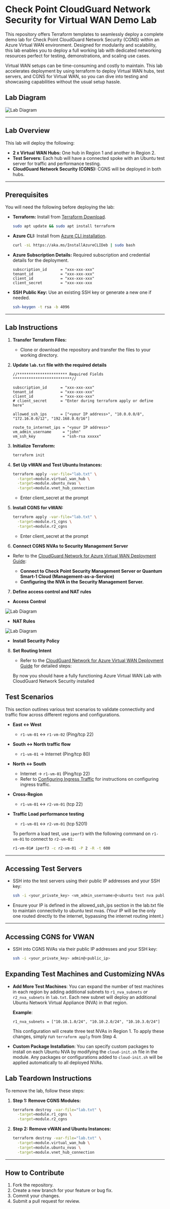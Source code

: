 
# Check Point CloudGuard Network Security for Virtual WAN Demo Lab

This repository offers Terraform templates to seamlessly deploy a complete demo lab for Check Point CloudGuard Network Security (CGNS) within an Azure Virtual WAN environment. Designed for modularity and scalability, this lab enables you to deploy a full working lab with dedicated networking resources perfect for testing, demonstrations, and scaling use cases.

Virtual WAN setups can be time-consuming and costly to maintain. This lab accelerates deployment by using terraform to deploy Virtual WAN hubs, test servers, and CGNS for Virtual WAN, so you can dive into testing and showcasing capabilities without the usual setup hassle.


## Lab Diagram

![Lab Diagram](images/diagram.png)

---

## Lab Overview

This lab will deploy the following: 

- **2 x Virtual WAN Hubs:** One hub in Region 1 and another in Region 2.
- **Test Servers:** Each hub will have a connected spoke with an Ubuntu test server for traffic and performance testing.
- **CloudGuard Network Security (CGNS):** CGNS will be deployed in both hubs.

---

## Prerequisites

You will need the following before deploying the lab:

- **Terraform:** Install from [Terraform Download](https://www.terraform.io/downloads.html).
  ```bash
  sudo apt update && sudo apt install terraform
  ```

- **Azure CLI:** Install from [Azure CLI installation](https://docs.microsoft.com/en-us/cli/azure/install-azure-cli).
  ```bash
  curl -sL https://aka.ms/InstallAzureCLIDeb | sudo bash
  ```

- **Azure Subscription Details:** Required subscription and credential details for the deployment.
  ```
  subscription_id      = "xxx-xxx-xxx"
  tenant_id            = "xxx-xxx-xxx"
  client_id            = "xxx-xxx-xxx"
  client_secret        = "xxx-xxx-xxx
  ```

- **SSH Public Key:** Use an existing SSH key or generate a new one if needed.
  ```bash
  ssh-keygen -t rsa -b 4096
  ```

---

## Lab Instructions

1. **Transfer Terraform Files:**

   - Clone or download the repository and transfer the files to your working directory.

2. **Update `lab.txt` file with the required details**


    ```plaintext
    //********************** Required Fields **************************//

    subscription_id      = "xxx-xxx-xxx"
    tenant_id            = "xxx-xxx-xxx"
    client_id            = "xxx-xxx-xxx"
    # client_secret      = "Enter during terraform apply or define here" 
    
    allowed_ssh_ips      = ["<your IP address>", "10.0.0.0/8", "172.16.0.0/12", "192.168.0.0/16"]

    route_to_internet_ips = "<your IP address>"
    vm_admin_username     = "john"
    vm_ssh_key            = "ssh-rsa xxxxx"
    ```

3. **Initialize Terraform:**

   ```bash
   terraform init
   ```

4. **Set Up vWAN and Test Ubuntu Instances:**

   ```bash
   terraform apply -var-file="lab.txt" \
     -target=module.virtual_wan_hub \
     -target=module.ubuntu_nvas \
     -target=module.vnet_hub_connection
   ```

    - Enter client_secret at the prompt 

5. **Install CGNS for vWAN:**

   ```bash
   terraform apply -var-file="lab.txt" \
     -target=module.r1_cgns \
     -target=module.r2_cgns
   ```

    - Enter client_secret at the prompt 

6. **Connect CGNS NVAs to Security Management Server**

  - Refer to the [CloudGuard Network for Azure Virtual WAN Deployment Guide](https://sc1.checkpoint.com/documents/IaaS/WebAdminGuides/EN/CP_CloudGuard_Network_for_Azure_vWAN/Content/Topics-Azure-vWAN/Deploying-New-CGNS-NVA.htm?TocPath=Integrating%20CloudGuard%20Network%20Security%20NVA%20with%20Azure%20Virtual%20WAN%7CStep%204%3A%20Connect%20to%20Check%20Point%20Security%20Management%20Server%20or%20Quantum%20Smart-1%20Cloud%20(Management-as-a-Service)%7C_____0#Step_4__Connect_to_Check_Point_Security_Management_Server_or_Quantum_Smart-1_Cloud):

    - **Connect to Check Point Security Management Server or Quantum Smart-1 Cloud (Management-as-a-Service)** 
    - **Configuring the NVA in the Security Management Server.**

7. **Define access control and NAT rules** 

  - **Access Control** 

  ![Lab Diagram](images/rules.png)

  - **NAT Rules** 

  ![Lab Diagram](images/nat.png)

  - **Install Security Policy** 

8. **Set Routing Intent**

    - Refer to the [CloudGuard Network for Azure Virtual WAN Deployment Guide](https://sc1.checkpoint.com/documents/IaaS/WebAdminGuides/EN/CP_CloudGuard_Network_for_Azure_vWAN/Content/Topics-Azure-vWAN/Deploying-New-CGNS-NVA.htm?TocPath=Integrating%20CloudGuard%20Network%20Security%20NVA%20with%20Azure%20Virtual%20WAN%7CStep%204%3A%20Connect%20to%20Check%20Point%20Security%20Management%20Server%20or%20Quantum%20Smart-1%20Cloud%20(Management-as-a-Service)%7C_____0#Step_6__Set_Routing_Intent_and_Routing_Policies) for detailed steps:


    By now you should have a fully functioning Azure Virtual WAN Lab with CloudGuard Network Security installed

## Test Scenarios

  This section outlines various test scenarios to validate connectivity and traffic flow across different regions and configurations.

- **East <-> West**  
    - `r1-vm-01` <-> `r1-vm-02` (Ping/tcp 22)

- **South <-> North traffic flow**  
    - `r1-vm-01` -> Internet (Ping/tcp 80)

- **North <-> South**  
    - Internet -> `r1-vm-01` (Ping/tcp 22)  
    - Refer to [Configuring Ingress Traffic](https://sc1.checkpoint.com/documents/IaaS/WebAdminGuides/EN/CP_CloudGuard_Network_for_Azure_vWAN/Content/Topics-Azure-vWAN/Deploying-New-CGNS-NVA.htm?TocPath=Integrating%20CloudGuard%20Network%20Security%20NVA%20with%20Azure%20Virtual%20WAN%7CStep%204%3A%20Connect%20to%20Check%20Point%20Security%20Management%20Server%20or%20Quantum%20Smart-1%20Cloud%20(Management-as-a-Service)%7C_____0#Step_8__Configuring_Ingress_traffic) for instructions on configuring ingress traffic.

- **Cross-Region**  
    - `r1-vm-01` <-> `r2-vm-01` (tcp 22)

- **Traffic Load performance testing**  
    - `r1-vm-01` <-> `r2-vm-01` (tcp 5201)

    To perform a load test, use `iperf3` with the following command on `r1-vm-01` to connect to `r2-vm-01`:
    ```bash
    r1-vm-01# iperf3 -c r2-vm-01 -P 2 -R -t 600
    ```

---

## Accessing Test Servers

- SSH into the test servers using their public IP addresses and your SSH key:

  ```bash
  ssh -i <your_private_key> <vm_admin_username>@<ubuntu test nva public_ip>
  ```

- Ensure your IP is defined in the allowed_ssh_ips section in the lab.txt file to maintain connectivity to ubuntu test nvas. (Your IP will be the only one routed directly to the internet, bypassing the internet routing intent.)

---

## Accessing CGNS for VWAN

- SSH into CGNS NVAs via their public IP addresses and your SSH key:

  ```bash
  ssh -i <your_private_key> admin@<public_ip>
  ```

## Expanding Test Machines and Customizing NVAs

- **Add More Test Machines**: You can expand the number of test machines in each region by adding additional subnets to `r1_nva_subnets` or `r2_nva_subnets` in `lab.txt`. Each new subnet will deploy an additional Ubuntu Network Virtual Appliance (NVA) in that region.

    **Example**:  
    ```plaintext
    r1_nva_subnets = ["10.10.1.0/24", "10.10.2.0/24", "10.10.3.0/24"]
    ```
    This configuration will create three test NVAs in Region 1. To apply these changes, simply run `terraform apply` from Step 4.

- **Custom Package Installation**: You can specify custom packages to install on each Ubuntu NVA by modifying the `cloud-init.sh` file in the module. Any packages or configurations added to `cloud-init.sh` will be applied automatically to all deployed NVAs.

## Lab Teardown Instructions

To remove the lab, follow these steps:

1. **Step 1: Remove CGNS Modules:**

   ```bash
   terraform destroy -var-file="lab.txt" \
     -target=module.r1_cgns \
     -target=module.r2_cgns
   ```

2. **Step 2: Remove vWAN and Ubuntu Instances:**

   ```bash
   terraform destroy -var-file="lab.txt" \
     -target=module.virtual_wan_hub \
     -target=module.ubuntu_nvas \
     -target=module.vnet_hub_connection
   ```

---

## How to Contribute

1. Fork the repository.
2. Create a new branch for your feature or bug fix.
3. Commit your changes.
4. Submit a pull request for review.
